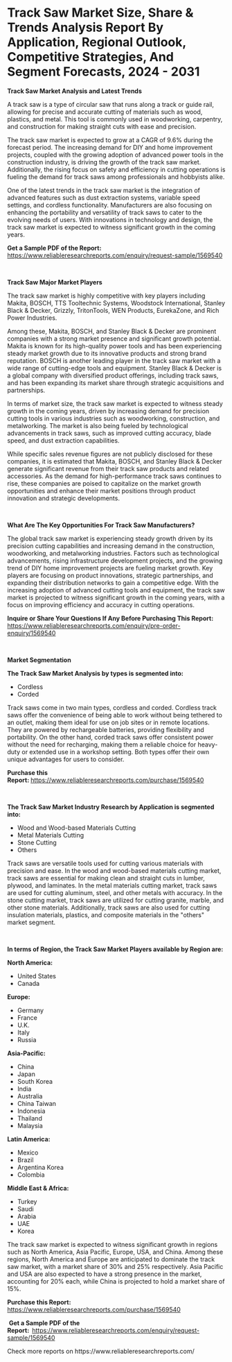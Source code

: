 <p><h1>Track Saw Market Size, Share & Trends Analysis Report By Application, Regional Outlook, Competitive Strategies, And Segment Forecasts, 2024 - 2031</h1></p><p><strong>Track Saw Market Analysis and Latest Trends</strong></p>
<p><p>A track saw is a type of circular saw that runs along a track or guide rail, allowing for precise and accurate cutting of materials such as wood, plastics, and metal. This tool is commonly used in woodworking, carpentry, and construction for making straight cuts with ease and precision.</p><p>The track saw market is expected to grow at a CAGR of 9.6% during the forecast period. The increasing demand for DIY and home improvement projects, coupled with the growing adoption of advanced power tools in the construction industry, is driving the growth of the track saw market. Additionally, the rising focus on safety and efficiency in cutting operations is fueling the demand for track saws among professionals and hobbyists alike.</p><p>One of the latest trends in the track saw market is the integration of advanced features such as dust extraction systems, variable speed settings, and cordless functionality. Manufacturers are also focusing on enhancing the portability and versatility of track saws to cater to the evolving needs of users. With innovations in technology and design, the track saw market is expected to witness significant growth in the coming years.</p></p>
<p><strong>Get a Sample PDF of the Report:&nbsp;</strong> <a href="https://www.reliableresearchreports.com/enquiry/request-sample/1569540">https://www.reliableresearchreports.com/enquiry/request-sample/1569540</a></p>
<p>&nbsp;</p>
<p><strong>Track Saw Major Market Players</strong></p>
<p><p>The track saw market is highly competitive with key players including Makita, BOSCH, TTS Tooltechnic Systems, Woodstock International, Stanley Black & Decker, Grizzly, TritonTools, WEN Products, EurekaZone, and Rich Power Industries. </p><p>Among these, Makita, BOSCH, and Stanley Black & Decker are prominent companies with a strong market presence and significant growth potential. Makita is known for its high-quality power tools and has been experiencing steady market growth due to its innovative products and strong brand reputation. BOSCH is another leading player in the track saw market with a wide range of cutting-edge tools and equipment. Stanley Black & Decker is a global company with diversified product offerings, including track saws, and has been expanding its market share through strategic acquisitions and partnerships.</p><p>In terms of market size, the track saw market is expected to witness steady growth in the coming years, driven by increasing demand for precision cutting tools in various industries such as woodworking, construction, and metalworking. The market is also being fueled by technological advancements in track saws, such as improved cutting accuracy, blade speed, and dust extraction capabilities.</p><p>While specific sales revenue figures are not publicly disclosed for these companies, it is estimated that Makita, BOSCH, and Stanley Black & Decker generate significant revenue from their track saw products and related accessories. As the demand for high-performance track saws continues to rise, these companies are poised to capitalize on the market growth opportunities and enhance their market positions through product innovation and strategic developments.</p></p>
<p>&nbsp;</p>
<p><strong>What Are The Key Opportunities For Track Saw Manufacturers?</strong></p>
<p><p>The global track saw market is experiencing steady growth driven by its precision cutting capabilities and increasing demand in the construction, woodworking, and metalworking industries. Factors such as technological advancements, rising infrastructure development projects, and the growing trend of DIY home improvement projects are fueling market growth. Key players are focusing on product innovations, strategic partnerships, and expanding their distribution networks to gain a competitive edge. With the increasing adoption of advanced cutting tools and equipment, the track saw market is projected to witness significant growth in the coming years, with a focus on improving efficiency and accuracy in cutting operations.</p></p>
<p><strong>Inquire or Share Your Questions If Any Before Purchasing This Report:</strong> <a href="https://www.reliableresearchreports.com/enquiry/pre-order-enquiry/1569540">https://www.reliableresearchreports.com/enquiry/pre-order-enquiry/1569540</a></p>
<p>&nbsp;</p>
<p><strong>Market Segmentation</strong></p>
<p><strong>The Track Saw Market Analysis by types is segmented into:</strong></p>
<p><ul><li>Cordless</li><li>Corded</li></ul></p>
<p><p>Track saws come in two main types, cordless and corded. Cordless track saws offer the convenience of being able to work without being tethered to an outlet, making them ideal for use on job sites or in remote locations. They are powered by rechargeable batteries, providing flexibility and portability. On the other hand, corded track saws offer consistent power without the need for recharging, making them a reliable choice for heavy-duty or extended use in a workshop setting. Both types offer their own unique advantages for users to consider.</p></p>
<p><strong>Purchase this Report:&nbsp;</strong><a href="https://www.reliableresearchreports.com/purchase/1569540">https://www.reliableresearchreports.com/purchase/1569540</a></p>
<p>&nbsp;</p>
<p><strong>The Track Saw Market Industry Research by Application is segmented into:</strong></p>
<p><ul><li>Wood and Wood-based Materials Cutting</li><li>Metal Materials Cutting</li><li>Stone Cutting</li><li>Others</li></ul></p>
<p><p>Track saws are versatile tools used for cutting various materials with precision and ease. In the wood and wood-based materials cutting market, track saws are essential for making clean and straight cuts in lumber, plywood, and laminates. In the metal materials cutting market, track saws are used for cutting aluminum, steel, and other metals with accuracy. In the stone cutting market, track saws are utilized for cutting granite, marble, and other stone materials. Additionally, track saws are also used for cutting insulation materials, plastics, and composite materials in the "others" market segment.</p></p>
<p>&nbsp;</p>
<p><strong>In terms of Region, the Track Saw Market Players available by Region are:</strong></p>
<p>
    <p> <strong> North America: </strong>
        <ul>
            <li>United States</li>
            <li>Canada</li>
        </ul>
        </p> 
    <p> <strong> Europe: </strong>
        <ul>
            <li>Germany</li>
            <li>France</li>
            <li>U.K.</li>
            <li>Italy</li>
            <li>Russia</li>
        </ul>
        </p> 
    <p> <strong> Asia-Pacific: </strong>
        <ul>
            <li>China</li>
            <li>Japan</li>
            <li>South Korea</li>
            <li>India</li>
            <li>Australia</li>
            <li>China Taiwan</li>
            <li>Indonesia</li>
            <li>Thailand</li>
            <li>Malaysia</li>
        </ul>
        </p> 
    <p> <strong> Latin America: </strong>
        <ul>
            <li>Mexico</li>
            <li>Brazil</li>
            <li>Argentina Korea</li>
            <li>Colombia</li>
        </ul>
        </p> 
    <p> <strong> Middle East & Africa: </strong>
        <ul>
            <li>Turkey</li>
            <li>Saudi</li>
            <li>Arabia</li>
            <li>UAE</li>
            <li>Korea</li>
        </ul>
    </p>
    </p>
<p><p>The track saw market is expected to witness significant growth in regions such as North America, Asia Pacific, Europe, USA, and China. Among these regions, North America and Europe are anticipated to dominate the track saw market, with a market share of 30% and 25% respectively. Asia Pacific and USA are also expected to have a strong presence in the market, accounting for 20% each, while China is projected to hold a market share of 15%.</p></p>
<p><strong>Purchase this Report: </strong><a href="https://www.reliableresearchreports.com/purchase/1569540">https://www.reliableresearchreports.com/purchase/1569540</a></p>
<p>&nbsp;<strong>Get a Sample PDF of the Report:&nbsp;&nbsp;</strong><a href="https://www.reliableresearchreports.com/enquiry/request-sample/1569540">https://www.reliableresearchreports.com/enquiry/request-sample/1569540</a></p>
<p><strong></strong></p>
<p>Check more reports on https://www.reliableresearchreports.com/</p>